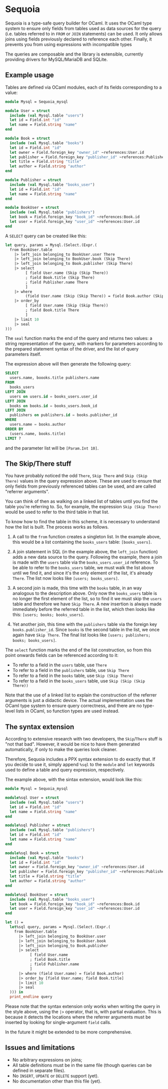 # Sequoia

Sequoia is a type-safe query builder for OCaml. It uses the OCaml type system
to ensure only fields from tables used as data sources for the query (i.e.
tables referred to in `FROM` or `JOIN` statements) can be used. It only allows
joins using fields previously declared to reference each other. Finally, it
prevents you from using expressions with incompatible types

The queries are composable and the library is extensible, currently providing
drivers for MySQL/MariaDB and SQLite.

## Example usage

Tables are defined via OCaml modules, each of its fields corresponding to
a value:

```ocaml
module Mysql = Sequoia_mysql

module User = struct
  include (val Mysql.table "users")
  let id = Field.int "id"
  let name = Field.string "name"
end

module Book = struct
  include (val Mysql.table "books")
  let id = Field.int "id"
  let owner = Field.foreign_key "owner_id" ~references:User.id
  let publisher = Field.foreign_key "publisher_id" ~references:Publisher.id
  let title = Field.string "title"
  let author = Field.string "author"
end

module Publisher = struct
  include (val Mysql.table "books_user")
  let id = Field.int "id"
  let name = Field.string "name"
end

module BookUser = struct
  include (val Mysql.table "publishers")
  let book = Field.foreign_key "book_id" ~references:Book.id
  let user = Field.foreign_key "user_id" ~references:User.id
end
```

A `SELECT` query can be created like this:

```ocaml
let query, params = Mysql.(Select.(Expr.(
  from BookUser.table
    |> left_join belonging_to BookUser.user There
    |> left_join belonging_to BookUser.book (Skip There)
    |> left_join belonging_to Book.publisher (Skip There)
    |> select
         [ field User.name (Skip (Skip There))
         ; field Book.title (Skip There)
         ; field Publisher.name There
         ]
    |> where
         (field User.name (Skip (Skip There)) = field Book.author (Skip There))
    |> order_by
         [ field User.name (Skip (Skip There))
         ; field Book.title There
         ]
    |> limit 10
    |> seal
)))
```

The `seal` function marks the end of the query and returns two values: a
string representation of the query, with markers for parameters according
to the prepared statement syntax of the driver, and the list of query
parameters itself.

The expression above will then generate the following query:

```sql
SELECT
  users.name, boooks.title publishers.name
FROM
  books_users
LEFT JOIN
  users on users.id = books_users.user_id
LEFT JOIN
  books on books.id = books_users.book_id
LEFT JOIN
  publishers on publishers.id = books.publisher_id
WHERE
  users.name = books.author
ORDER BY
  (users.name, books.title)
LIMIT ?
```
and the parameter list will be `[Param.Int 10]`.

## The Skip/There stuff

You have probably noticed the odd `There`, `Skip There` and `Skip (Skip There)`
values in the query expression above. These are used to ensure that only fields
from previously referenced tables can be used, and are called "referrer
arguments".

You can think of then as walking on a linked list of tables until you find the
table you're referring to. So, for example, the expression `Skip (Skip There)`
would be used to refer to the third table in that list.

To know how to find the table in this scheme, it is necessary to understand
how the list is built. The process works as follows.

1. A call to the `from` function creates a singleton list. In the example
above, this would be a list containing the `books_users` table: `[books_users]`.

2. A join statement in SQL (in the example above, the `left_join` function)
adds a new data source to the query. Following the example, there a join is
made with the `users` table via the `books_users.user_id` reference. To be
able to refer to the `books_users` table, we must walk the list above until
we find it, and since it's the only element of the list, it's already `There`.
The list now looks like `[users; books_users]`.

3. A second join is made, this time with the `books` table, in an way analogous
to the description above. Only now the `books_users` table is no longer the
first element of the list, so to find it we must skip the `users` table and
therefore we have `Skip There`. A new insertion is always made immediately
before the referred table in the list, which then looks like this:
`[users; books; books_users]`.

4. Yet another join, this time with the `publishers` table via the foreign
key `books.publisher_id`. Since `books` is the second table in the list, we
once again have `Skip There`. The final list looks like
`[users; publishers; books; books_users]`.

The `select` function marks the end of the list construction, so from this
point onwards fields can be referenced according to it:

* To refer to a field in the `users` table, use `There`
* To refer to a field in the `publishers` table, use `Skip There`
* To refer to a field in the `books` table, use `Skip (Skip There)`
* To refer to a field in the `books_users` table, use `Skip (Skip (Skip There))`

Note that the use of a linked list to explain the construction of the referrer
arguments is just a didactic device. The actual implementation uses the OCaml
type system to ensure query correctness, and there are no type-level lists in
OCaml, so function types are used instead.

## The syntax extension

According to extensive research with two developers, the `Skip`/`There` stuff
is "not that bad". However, it would be nice to have them generated
automatically, if only to make the queries look cleaner.

Therefore, Sequoia includes a PPX syntax extension to do exactly that. If
you decide to use it, simply append `%sql` to the `module` and `let` keywords
used to define a table and query expression, respectively.

The example above, with the sintax extension, would look like this:

```ocaml
module Mysql = Sequoia_mysql

module%sql User = struct
  include (val Mysql.table "users")
  let id = Field.int "id"
  let name = Field.string "name"
end

module%sql Publisher = struct
  include (val Mysql.table "publishers")
  let id = Field.int "id"
  let name = Field.string "name"
end

module%sql Book = struct
  include (val Mysql.table "books")
  let id = Field.int "id"
  let owner = Field.foreign_key "owner_id" ~references:User.id
  let publisher = Field.foreign_key "publisher_id" ~references:Publisher.id
  let title = Field.string "title"
  let author = Field.string "author"
end

module%sql BookUser = struct
  include (val Mysql.table "books_user")
  let book = Field.foreign_key "book_id" ~references:Book.id
  let user = Field.foreign_key "user_id" ~references:User.id
end

let () =
  let%sql query, params = Mysql.(Select.(Expr.(
    from BookUser.table
      |> left_join belonging_to BookUser.user
      |> left_join belonging_to BookUser.book
      |> left_join belonging_to Book.publisher
      |> select
           [ field User.name
           ; field Book.title
           ; field Publisher.name
           ]
      |> where (field User.name) = field Book.author)
      |> order_by [field User.name; field Book.title]
      |> limit 10
      |> seal
  ))) in
  print_endline query

```

Please note that the syntax extension only works when writing the query in
the style above, using the `|>` operator, that is, with partial evaluation.
This is because it detects the locations where the referrer arguments must
be inserted by looking for single-argument `field` calls.

In the future it might be extended to be more comprehensive.

## Issues and limitations

* No arbitrary expressions on joins;
* All table definitions must be in the same file (though queries can be
  defined in separate files).
* No `INSERT`, `UPDATE` or `DELETE` support (yet).
* No documentation other than this file (yet).
